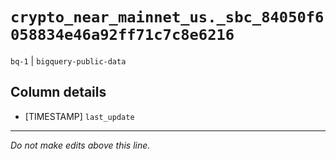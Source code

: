 # `crypto_near_mainnet_us._sbc_84050f6058834e46a92ff71c7c8e6216`
`bq-1` | `bigquery-public-data`

## Column details
* [TIMESTAMP] `last_update`

-------------------------------------------------------------------------------
*Do not make edits above this line.*
